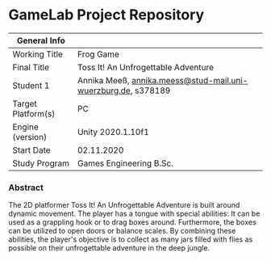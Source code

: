 # GameLab Project Repository

|  General Info  | |
| ---|---|
| Working Title | Frog Game |
| Final Title | Toss It! An Unfrogettable Adventure |
| Student 1 | Annika Meeß, annika.meess@stud-mail.uni-wuerzburg.de, s378189 |
| Target Platform(s) | PC |
| Engine (version) | Unity 2020.1.10f1 |
| Start Date | 02.11.2020 |
| Study Program | Games Engineering B.Sc.|

### Abstract

The 2D platformer Toss It! An Unfrogettable Adventure is built around dynamic movement. The player has a tongue with special abilities: It can be used as a grappling hook or to drag boxes around. Furthermore, the boxes can be utilized to open doors or balance scales. By combining these abilities, the player's objective is to collect as many jars filled with flies as possible on their unfrogettable adventure in the deep jungle. 
